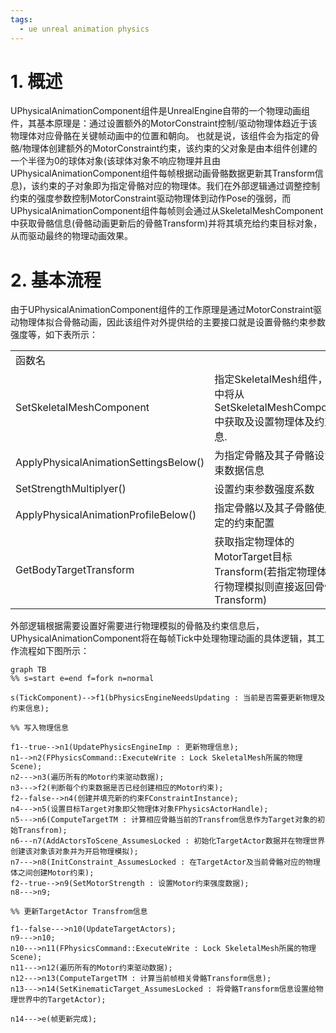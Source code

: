 ```yaml
---
tags:
  - ue unreal animation physics
---
```


# 1. 概述

UPhysicalAnimationComponent组件是UnrealEngine自带的一个物理动画组件，其基本原理是：通过设置额外的MotorConstraint控制/驱动物理体趋近于该物理体对应骨骼在关键帧动画中的位置和朝向。
也就是说，该组件会为指定的骨骼/物理体创建额外的MotorConstraint约束，该约束的父对象是由本组件创建的一个半径为0的球体对象(该球体对象不响应物理并且由UPhysicalAnimationComponent组件每帧根据动画骨骼数据更新其Transform信息)，该约束的子对象即为指定骨骼对应的物理体。我们在外部逻辑通过调整控制约束的强度参数控制MotorConstraint驱动物理体到动作Pose的强弱，而UPhysicalAnimationComponent组件每帧则会通过从SkeletalMeshComponent中获取骨骼信息(骨骼动画更新后的骨骼Transform)并将其填充给约束目标对象，从而驱动最终的物理动画效果。

# 2. 基本流程

由于UPhysicalAnimationComponent组件的工作原理是通过MotorConstraint驱动物理体拟合骨骼动画，因此该组件对外提供给的主要接口就是设置骨骼约束参数强度等，如下表所示：

|   |   |
|---|---|
|函数名||功能说明|
|SetSkeletalMeshComponent|指定SkeletalMesh组件，逻辑中将从SetSkeletalMeshComponent中获取及设置物理体及约束信息.|
|ApplyPhysicalAnimationSettingsBelow()|为指定骨骼及其子骨骼设置约束数据信息|
|SetStrengthMultiplyer()|设置约束参数强度系数|
|ApplyPhysicalAnimationProfileBelow()|指定骨骼以及其子骨骼使用特定的约束配置|
|GetBodyTargetTransform|获取指定物理体的MotorTarget目标Transform(若指定物理体未进行物理模拟则直接返回骨骼Transform)|

外部逻辑根据需要设置好需要进行物理模拟的骨骼及约束信息后，UPhysicalAnimationComponent将在每帧Tick中处理物理动画的具体逻辑，其工作流程如下图所示：



```mermaid 
graph TB 
%% s=start e=end f=fork n=normal 

s(TickComponent)-->f1(bPhysicsEngineNeedsUpdating : 当前是否需要更新物理及约束信息); 

%% 写入物理信息

f1--true-->n1(UpdatePhysicsEngineImp : 更新物理信息); 
n1-->n2(FPhysicsCommand::ExecuteWrite : Lock SkeletalMesh所属的物理Scene); 
n2--->n3(遍历所有的Motor约束驱动数据);
n3--->f2(判断每个约束数据是否已经创建相应的Motor约束);
f2--false-->n4(创建并填充新的约束FConstraintInstance);
n4--->n5(设置目标Target对象即父物理体对象FPhysicsActorHandle);
n5--->n6(ComputeTargetTM : 计算相应骨骼当前的Transfrom信息作为Target对象的初始Transfrom);
n6---n7(AddActorsToScene_AssumesLocked : 初始化TargetActor数据并在物理世界创建该对象该对象并为开启物理模拟);
n7--->n8(InitConstraint_AssumesLocked : 在TargetActor及当前骨骼对应的物理体之间创建Motor约束);
f2--true-->n9(SetMotorStrength : 设置Motor约束强度数据);
n8--->n9;

%% 更新TargetActor Transfrom信息

f1--false--->n10(UpdateTargetActors);
n9--->n10;
n10--->n11(FPhysicsCommand::ExecuteWrite : Lock SkeletalMesh所属的物理Scene);
n11--->n12(遍历所有的Motor约束驱动数据);
n12--->n13(ComputeTargetTM : 计算当前帧相关骨骼Transform信息);
n13--->n14(SetKinematicTarget_AssumesLocked : 将骨骼Transform信息设置给物理世界中的TargetActor);

n14--->e(帧更新完成);

```
